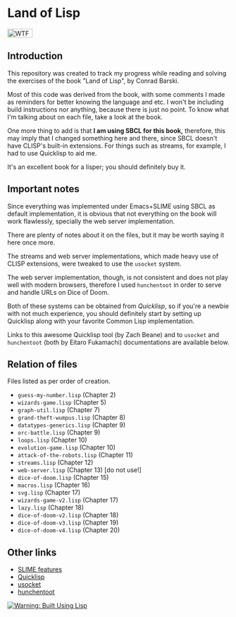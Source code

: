 # Land of Lisp

<a href="http://www.wtfpl.net/"><img src="http://www.wtfpl.net/wp-content/uploads/2012/12/wtfpl-badge-1.png" width="57" height="20" alt="WTFPL"/></a>

## Introduction

This repository was created to track my progress  while reading and solving the
exercises of the book "Land of Lisp", by Conrad Barski.

Most of this code was derived from the book, with some comments I made as
reminders for better knowing the language and etc. I won't be including build
instructions nor anything, because there is just no point. To know what I'm
talking about on each file, take a look at the book.

One more thing to add is that <strong>I am using SBCL for this book,</strong>
therefore, this may imply that I changed something here and there, since
SBCL doesn't have CLISP's built-in extensions. For things such as streams,
for example, I had to use Quicklisp to aid me.

It's an excellent book for a lisper; you should definitely buy it.

## Important notes

Since everything was implemented under Emacs+SLIME using SBCL as default
implementation, it is obvious that not everything on the book will work
flawlessly, specially the web server implementation.

There are plenty of notes about it on the files, but it may be worth saying
it here once more.

The streams and web server implementations, which made heavy use of CLISP
extensions, were tweaked to use the `usocket` system.

The web server implementation, though, is not consistent and does not play
well with modern browsers, therefore I used `hunchentoot` in order to
serve and handle URLs on Dice of Doom.

Both of these systems can be obtained from *Quicklisp*, so if you're a newbie
with not much experience, you should definitely start by setting up Quicklisp
along with your favorite Common Lisp implementation.

Links to this awesome Quicklisp tool (by Zach Beane) and to `usocket` and
`hunchentoot` (both by Eitaro Fukamachi) documentations are available below.


## Relation of files

Files listed as per order of creation.

- `guess-my-number.lisp` (Chapter 2)
- `wizards-game.lisp` (Chapter 5)
- `graph-util.lisp` (Chapter 7)
- `grand-theft-wumpus.lisp` (Chapter 8)
- `datatypes-generics.lisp` (Chapter 9)
- `orc-battle.lisp` (Chapter 9)
- `loops.lisp` (Chapter 10)
- `evolution-game.lisp` (Chapter 10)
- `attack-of-the-robots.lisp` (Chapter 11)
- `streams.lisp` (Chapter 12)
- `web-server.lisp` (Chapter 13) [do not use!]
- `dice-of-doom.lisp` (Chapter 15)
- `macros.lisp` (Chapter 16)
- `svg.lisp` (Chapter 17)
- `wizards-game-v2.lisp` (Chapter 17)
- `lazy.lisp` (Chapter 18)
- `dice-of-doom-v2.lisp` (Chapter 18)
- `dice-of-doom-v3.lisp` (Chapter 19)
- `dice-of-doom-v4.lisp` (Chapter 20)


## Other links
- [SLIME features](https://www.cliki.net/SLIME%20Features)
- [Quicklisp](https://www.quicklisp.org/beta/)
- [usocket](http://quickdocs.org/usocket/)
- [hunchentoot](http://quickdocs.org/hunchentoot/)


[![Warning: Built Using Lisp](http://www.lisperati.com/lisplogo_warning2_256.png)](http://www.lisperati.com/logo.html)

